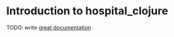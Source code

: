 # Introduction to hospital_clojure

TODO: write [great documentation](http://jacobian.org/writing/what-to-write/)
